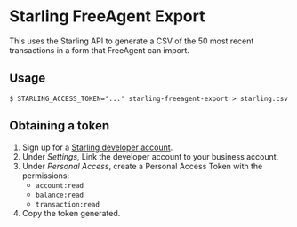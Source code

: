 # Starling FreeAgent Export

This uses the Starling API to generate a CSV of the 50 most recent transactions
in a form that FreeAgent can import.

## Usage

    $ STARLING_ACCESS_TOKEN='...' starling-freeagent-export > starling.csv

## Obtaining a token

1. Sign up for a [Starling developer account](https://developer.starlingbank.com).
2. Under *Settings*, Link the developer account to your business account.
3. Under *Personal Access*, create a Personal Access Token with the permissions:
    - `account:read`
    - `balance:read`
    - `transaction:read`
4. Copy the token generated.
